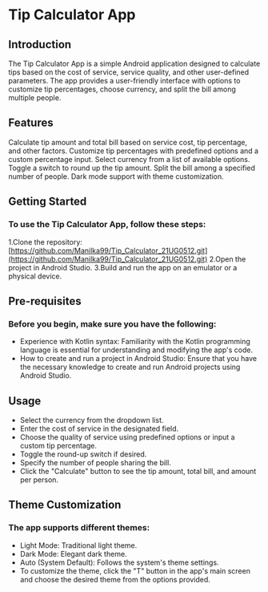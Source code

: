 # Tip Calculator App 

## Introduction
The Tip Calculator App is a simple Android application designed to calculate tips based on the cost of service, service quality, and other user-defined parameters. The app provides a user-friendly interface with options to customize tip percentages, choose currency, and split the bill among multiple people.

## Features
Calculate tip amount and total bill based on service cost, tip percentage, and other factors.
Customize tip percentages with predefined options and a custom percentage input.
Select currency from a list of available options.
Toggle a switch to round up the tip amount.
Split the bill among a specified number of people.
Dark mode support with theme customization.

## Getting Started
### To use the Tip Calculator App, follow these steps:
1.Clone the repository: [https://github.com/Manilka99/Tip_Calculator_21UG0512.git](https://github.com/Manilka99/Tip_Calculator_21UG0512.git)
2.Open the project in Android Studio.
3.Build and run the app on an emulator or a physical device.

## Pre-requisites
### Before you begin, make sure you have the following:
- Experience with Kotlin syntax: Familiarity with the Kotlin programming language is essential for understanding and modifying the app's code.
- How to create and run a project in Android Studio: Ensure that you have the necessary knowledge to create and run Android projects using Android Studio.

## Usage
- Select the currency from the dropdown list.
- Enter the cost of service in the designated field.
- Choose the quality of service using predefined options or input a custom tip percentage.
- Toggle the round-up switch if desired.
- Specify the number of people sharing the bill.
- Click the "Calculate" button to see the tip amount, total bill, and amount per person.

## Theme Customization
### The app supports different themes:
- Light Mode: Traditional light theme.
- Dark Mode: Elegant dark theme.
- Auto (System Default): Follows the system's theme settings.
- To customize the theme, click the "T" button in the app's main screen and choose the desired theme from the options provided.



